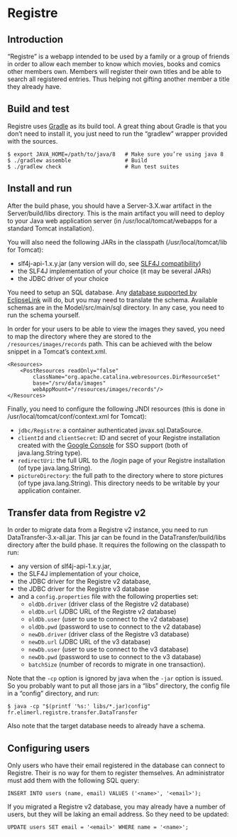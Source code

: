 # Registre

## Introduction

“Registre” is a webapp intended to be used by a family or a group of friends
in order to allow each member to know which movies, books and comics other
members own. Members will register their own titles and be able to search all
registered entries. Thus helping not gifting another member a title they
already have.

## Build and test

Registre uses [Gradle][1] as its build tool. A great thing about Gradle is that
you don’t need to install it, you just need to run the “gradlew” wrapper
provided with the sources.

    $ export JAVA_HOME=/path/to/java/8   # Make sure you’re using java 8
    $ ./gradlew assemble                 # Build
    $ ./gradlew check                    # Run test suites

[1]: https://gradle.org/

## Install and run

After the build phase, you should have a Server-3.X.war artifact in the
Server/build/libs directory. This is the main artifact you will need to deploy
to your Java web application server (in /usr/local/tomcat/webapps for a
standard Tomcat installation).

You will also need the following JARs in the classpath
(/usr/local/tomcat/lib for Tomcat):
 * slf4j-api-1.x.y.jar (any version will do, see [SLF4J compatibility][2])
 * the SLF4J implementation of your choice (it may be several JARs)
 * the JDBC driver of your choice

You need to setup an SQL database. Any [database supported by EclipseLink][4]
will do, but you may need to translate the schema. Available schemas are in the
Model/src/main/sql directory. In any case, you need to run the schema yourself.

In order for your users to be able to view the images they saved, you need to
map the directory where they are stored to the `/resources/images/records` path.
This can be achieved with the below snippet in a Tomcat’s context.xml.

    <Resources>
        <PostResources readOnly="false"
            className="org.apache.catalina.webresources.DirResourceSet"
            base="/srv/data/images"
            webAppMount="/resources/images/records"/>
    </Resources>

Finally, you need to configure the following JNDI resources (this is done in
/usr/local/tomcat/conf/context.xml for Tomcat):
 * `jdbc/Registre`: a container authenticated javax.sql.DataSource.
 * `clientId` and `clientSecret`: ID and secret of your Registre installation
   created with the [Google Console][3] for SSO support
   (both of java.lang.String type).
 * `redirectUri`: the full URL to the /login page of your Registre installation
   (of type java.lang.String).
 * `pictureDirectory`: the full path to the directory where to store pictures
   (of type java.lang.String). This directory needs to be writable by your
   application container.

[2]: https://www.slf4j.org/faq.html#compatibility
[3]: https://console.developers.google.com/
[4]: https://wiki.eclipse.org/EclipseLink/FAQ/JPA#What_databases_are_supported.3F

## Transfer data from Registre v2

In order to migrate data from a Registre v2 instance, you need to run
DataTransfer-3.x-all.jar. This jar can be found in the DataTransfer/build/libs
directory after the build phase. It requires the following on the classpath
to run:
 * any version of slf4j-api-1.x.y.jar,
 * the SLF4J implementation of your choice,
 * the JDBC driver for the Registre v2 database,
 * the JDBC driver for the Registre v3 database
 * and a `config.properties` file with the following properties set:
    * `oldDb.driver` (driver class of the Registre v2 database)
    * `oldDb.url` (JDBC URL of the Registre v2 database)
    * `oldDb.user` (user to use to connect to the v2 database)
    * `oldDb.pwd` (password to use to connect to the v2 database)
    * `newDb.driver` (driver class of the Registre v3 database)
    * `newDb.url` (JDBC URL of the v3 database)
    * `newDb.user` (user to use to connect to the v3 database)
    * `newDb.pwd` (password to use to connect to the v3 database)
    * `batchSize` (number of records to migrate in one transaction).

Note that the `-cp` option is ignored by java when the `-jar` option is issued.
So you probably want to put all those jars in a “libs” directory, the config
file in a “config” directory, and run:

    $ java -cp "$(printf '%s:' libs/*.jar)config" fr.elimerl.registre.transfer.DataTransfer

Also note that the target database needs to already have a schema.

## Configuring users

Only users who have their email registered in the database can connect to
Registre. Their is no way for them to register themselves. An administrator
must add them with the following SQL query:

    INSERT INTO users (name, email) VALUES ('<name>', '<email>');

If you migrated a Registre v2 database, you may already have a number of users,
but they will be laking an email address. So they need to be updated:

    UPDATE users SET email = '<email>' WHERE name = '<name>';
